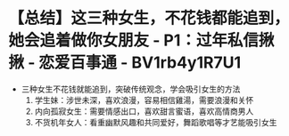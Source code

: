 # 【总结】这三种女生，不花钱都能追到，她会追着做你女朋友 - P1：过年私信揪揪 - 恋爱百事通 - BV1rb4y1R7U1

-   三种女生不花钱就能追到，突破传统观念，学会吸引女生的方法
    1.  学生妹：涉世未深，喜欢浪漫，容易相信雞湯，需要浪漫和关怀
    2.  内向孤寂女生：需要情感出口，喜欢甜言蜜语，喜欢高情商男人
    3.  不货机年女人：看重幽默风趣和共同爱好，舞蹈歌唱等才艺能吸引女生